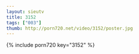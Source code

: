 ```yaml
--- 
layout: sieutv
title: 3152
tags: ["003"]
thumb: http://porn720.net/video/3152/poster.jpg
---
```

{% include porn720 key="3152" %} 
